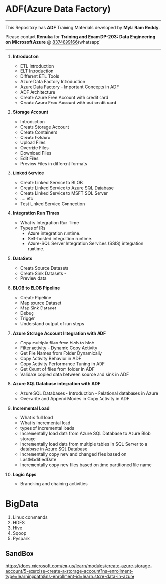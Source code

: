 # ADF(Azure Data Factory)
----
This Repository has **ADF** Training Materials developed by **Myla Ram Reddy**.

Please contact **Renuka** for **Training and Exam DP-203: Data Engineering on Microsoft Azure** @ [8374899166](https://wa.me/918374899166)(whatsapp)

----
1. **Introduction**

    - ETL Introduction
    - ELT Introduction
    - Different ETL Tools
    - Azure Data Factory Introduction
    - Azure Data Factory - Important Concepts in ADF
    - ADF Architecture
    - Create Azure Free Account with credit card
    - Create Azure Free Account with out credit card

2. **Storage Account**
      - Introduction
      - Create Storage Account
      - Create Containers
      - Create Folders
      - Upload Files
      - Override Files
      - Download Files
      - Edit Files
      - Preview Files in different formats

2. **Linked Service**
      - Create Linked Service to BLOB
      - Create Linked Service to Azure SQL Database
      - Create Linked Service to MSFT SQL Server
      - .... etc
      - Test Linked Service Connection
      
2. **Integration Run Times**
      - What is Integration Run Time
      - Types of IRs
          - Azure integration runtime.
          - Self-hosted integration runtime.
          - Azure-SQL Server Integration Services (SSIS) integration runtime.

2. **DataSets**
      - Create Source Datasets
      - Create Sink Datasets      - 
      - Preview data

2. **BLOB to BLOB Pipeline**
      - Create Pipeline
      - Map source Dataset
      - Map Sink Dataset
      - Debug
      - Trigger
      - Understand output of run steps 

 2. **Azure Storage Account Integration with ADF**
      - Copy multiple files from blob to blob
      - Filter activity - Dynamic Copy Activity
      - Get File Names from Folder Dynamically
      - Copy Activity Behavior in ADF
      - Copy Activity Performance Tuning in ADF
      - Get Count of files from folder in ADF
      - Validate copied data between source and sink in ADF

 2. **Azure SQL Database integration with ADF**
      - Azure SQL Databases - Introduction - Relational databases in Azure
      - Overwrite and Append Modes in Copy Activity in ADF

 2. **Incremental Load**
      - What is full load
      - What is incremental load
      - types of incremental loads
      - Incrementally load data from Azure SQL Database to Azure Blob storage
      - Incrementally load data from multiple tables in SQL Server to a database in Azure SQL Database
      - Incrementally copy new and changed files based on LastModifiedDate
      - Incrementally copy new files based on time partitioned file name

 2. **Logic Apps**
 
      - Branching and chaining activities
# BigData

1. Linux commands
2. HDFS
3. Hive
4. Sqoop
5. Pyspark








## SandBox

https://docs.microsoft.com/en-us/learn/modules/create-azure-storage-account/5-exercise-create-a-storage-account?ns-enrollment-type=learningpath&ns-enrollment-id=learn.store-data-in-azure
